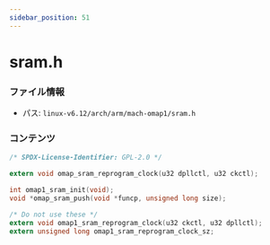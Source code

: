 ```yaml
---
sidebar_position: 51
---
```

# sram.h

### ファイル情報

- パス: `linux-v6.12/arch/arm/mach-omap1/sram.h`

### コンテンツ

```h
/* SPDX-License-Identifier: GPL-2.0 */

extern void omap_sram_reprogram_clock(u32 dpllctl, u32 ckctl);

int omap1_sram_init(void);
void *omap_sram_push(void *funcp, unsigned long size);

/* Do not use these */
extern void omap1_sram_reprogram_clock(u32 ckctl, u32 dpllctl);
extern unsigned long omap1_sram_reprogram_clock_sz;

```
